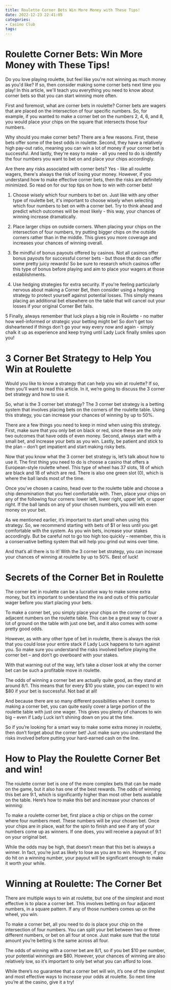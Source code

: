 ```yaml
---
title: Roulette Corner Bets Win More Money with These Tips!
date: 2022-12-23 22:41:05
categories:
- Casino Club
tags:
---
```



#  Roulette Corner Bets: Win More Money with These Tips!

Do you love playing roulette, but feel like you're not winning as much money as you'd like? If so, then consider making some corner bets next time you play! In this article, we'll teach you everything you need to know about corner bets so that you can start winning more often.

First and foremost, what are corner bets in roulette? Corner bets are wagers that are placed on the intersection of four specific numbers. So, for example, if you wanted to make a corner bet on the numbers 2, 4, 6, and 8, you would place your chips on the square that intersects those four numbers.

Why should you make corner bets? There are a few reasons. First, these bets offer some of the best odds in roulette. Second, they have a relatively high pay-out ratio, meaning you can win a lot of money if your corner bet is successful. And lastly, they're easy to make - all you need to do is identify the four numbers you want to bet on and place your chips accordingly.

Are there any risks associated with corner bets? Yes - like all roulette wagers, there's always the risk of losing your money. However, if you understand how to make effective corner bets, then the risks are definitely minimized. So read on for our top tips on how to win with corner bets!

1. Choose wisely which four numbers to bet on. Just like with any other type of roulette bet, it's important to choose wisely when selecting which four numbers to bet on with a corner bet. Try to think ahead and predict which outcomes will be most likely - this way, your chances of winning increase dramatically.

2. Place larger chips on outside corners. When placing your chips on the intersection of four numbers, try putting bigger chips on the outside corners rather than in the middle. This gives you more coverage and increases your chances of winning overall.

3. Be mindful of bonus payouts offered by casinos. Not all casinos offer bonus payouts for successful corner bets - but those that do can offer some pretty juicy rewards! So be sure to research which casinos offer this type of bonus before playing and aim to place your wagers at those establishments.

4. Use hedging strategies for extra security. If you're feeling particularly nervous about making a Corner Bet, then consider using a hedging strategy to protect yourself against potential losses. This simply means placing an additional bet elsewhere on the table that will cancel out your losses if your original Corner Bet fails.

5 Finally, always remember that luck plays a big role in Roulette - no matter how well-informed or strategic your betting might be! So don't get too disheartened if things don't go your way every now and again - simply chalk it up as experience and keep trying until Lady Luck finally smiles upon you!

#  3 Corner Bet Strategy to Help You Win at Roulette

Would you like to know a strategy that can help you win at roulette? If so, then you’ll want to read this article. In it, we’re going to discuss the 3 corner bet strategy and how to use it.

So, what is the 3 corner bet strategy? The 3 corner bet strategy is a betting system that involves placing bets on the corners of the roulette table. Using this strategy, you can increase your chances of winning by up to 50%.

There are a few things you need to keep in mind when using this strategy. First, make sure that you only bet on black or red, since these are the only two outcomes that have odds of even money. Second, always start with a small bet, and increase your bets as you win. Lastly, be patient and stick to the plan – don’t get impatient and start making risky bets.

Now that you know what the 3 corner bet strategy is, let’s talk about how to use it. The first thing you need to do is choose a casino that offers a European-style roulette wheel. This type of wheel has 37 slots, 18 of which are black and 18 of which are red. There is also one green slot (0), which is where the ball lands most of the time.

Once you’ve chosen a casino, head over to the roulette table and choose a chip denomination that you feel comfortable with. Then, place your chips on any of the following four corners: lower left, lower right, upper left, or upper right. If the ball lands on any of your chosen numbers, you will win even money on your bet.

As we mentioned earlier, it’s important to start small when using this strategy. So, we recommend starting with bets of $1 or less until you get comfortable with the system. As you win bets, increase your stakes accordingly. But be careful not to go too high too quickly – remember, this is a conservative betting system that will help you grind out wins over time.

And that’s all there is to it! With the 3 corner bet strategy, you can increase your chances of winning at roulette by up to 50%. Best of luck!

#  Secrets of the Corner Bet in Roulette

The corner bet in roulette can be a lucrative way to make some extra money, but it’s important to understand the ins and outs of this particular wager before you start placing your bets.

To make a corner bet, you simply place your chips on the corner of four adjacent numbers on the roulette table. This can be a great way to cover a lot of ground on the table with just one bet, and it also comes with some pretty good odds.

However, as with any other type of bet in roulette, there is always the risk that you could lose your entire stack if Lady Luck happens to turn against you. So make sure you understand the risks involved before playing the corner bet – and don’t go overboard with your stakes.

With that warning out of the way, let’s take a closer look at why the corner bet can be such a profitable move in roulette.

The odds of winning a corner bet are actually quite good, as they stand at around 8/1. This means that for every $10 you stake, you can expect to win $80 if your bet is successful. Not bad at all!

And because there are so many different possibilities when it comes to making a corner bet, you can quite easily cover a large portion of the roulette table with just one wager. This gives you plenty of chances to win big – even if Lady Luck isn’t shining down on you at the time.

So if you’re looking for a smart way to make some extra money in roulette, then don’t forget about the corner bet! Just make sure you understand the risks involved before putting your hard-earned cash on the line.

#  How to Play the Roulette Corner Bet and win!

The roulette corner bet is one of the more complex bets that can be made on the game, but it also has one of the best rewards. The odds of winning this bet are 9:1, which is significantly higher than most other bets available on the table. Here’s how to make this bet and increase your chances of winning:

To make a roulette corner bet, first place a chip or chips on the corner where four numbers meet. These numbers will be your chosen bet. Once your chips are in place, wait for the spin to finish and see if any of your numbers come up as winners. If one does, you will receive a payout of 9:1 on your original bet.

While the odds may be high, that doesn’t mean that this bet is always a winner. In fact, you’re just as likely to lose as you are to win. However, if you do hit on a winning number, your payout will be significant enough to make it worth your while.

#  Winning at Roulette: The Corner Bet

There are multiple ways to win at roulette, but one of the simplest and most effective is to place a corner bet. This involves betting on four adjacent numbers, in a square pattern. If any of those numbers comes up on the wheel, you win.

To make a corner bet, all you need to do is place your chip on the intersection of four numbers. You can split your bet between two or three different numbers, or bet on all four at once. Just make sure that the total amount you’re betting is the same across all four.

The odds of winning with a corner bet are 8/1, so if you bet $10 per number, your potential winnings are $80. However, your chances of winning are also relatively low, so it’s important to only bet what you can afford to lose.

While there’s no guarantee that a corner bet will win, it’s one of the simplest and most effective ways to increase your odds at roulette. So next time you’re at the casino, give it a try!